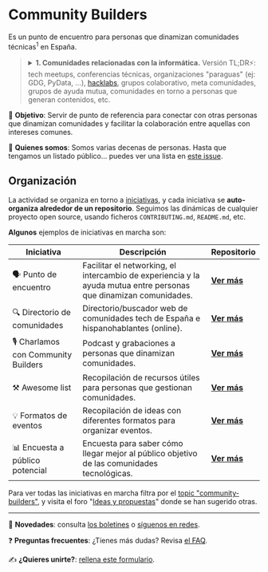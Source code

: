 # Community Builders

Es un punto de encuentro para personas que dinamizan comunidades técnicas<sup>1</sup> en España.

> <details>
> <summary><strong>1. Comunidades relacionadas con la informática.</strong> Versión TL;DR⚡️: tech meetups, conferencias técnicas, organizaciones "paraguas" (ej: GDG, PyData, ...), <a href="https://en.wikipedia.org/wiki/Hackerspace">hacklabs</a>, grupos colaborativo, meta comunidades, grupos de ayuda mutua, comunidades en torno a personas que generan contenidos, etc.</summary>
> 
> ----
> 
> [Se pueden entender muchas cosas](https://www.rauljimenez.info/es/blog/what-is-a-technical-community) pero nosotros lo entendemos en el concepto más amplio (inclusivo) de la palabra: 
> 
> - Grupo de personas que se reúne en torno a la tecnología (software o hardware).
> - Comparten una pasión que impulsa su desarrollo personal o profesional.
> - Participan en su tiempo libre por motivación intrínseca y afinidad con otras personas.
> - Disfrutan compartiendo conocimiento y experiencias de forma altruista.
> - A menudo buscan generar un impacto positivo en los demás.
> 
> ---
> </details>

🎯 **Objetivo**: Servir de punto de referencia para conectar con otras personas que dinamizan comunidades y facilitar la colaboración entre aquellas con intereses comunes.

👤 **Quienes somos**: Somos varias decenas de personas. Hasta que tengamos un listado público... puedes ver una lista en [este issue](https://github.com/ComBuildersES/punto-de-encuentro/issues/30).

## Organización

La actividad se organiza en torno a [iniciativas]([community-builders](https://github.com/search?q=topic%3Acommunity-builders+org%3AComBuildersES+fork%3Atrue&type=repositories)), y cada iniciativa se **auto-organiza alrededor de un repositorio**. Seguimos las dinámicas de cualquier proyecto open source, usando ficheros `CONTRIBUTING.md`, `README.md`, etc.

**Algunos** ejemplos de iniciativas en marcha son:

|Iniciativa|Descripción|Repositorio|
|---|---|---|
|🗣️ Punto de encuentro|Facilitar el networking, el intercambio de experiencia y la ayuda mutua entre personas que dinamizan comunidades.|[**Ver más**](https://github.com/ComBuildersES/punto-de-encuentro#readme)|
|🔍 Directorio de comunidades|Directorio/buscador web de comunidades tech de España e hispanohablantes (online).|[**Ver más**](https://github.com/ComBuildersES/communities-directory#readme)|
|🎙️ Charlamos con Community Builders|Podcast y grabaciones a personas que dinamizan comunidades.|[**Ver más**](https://github.com/ComBuildersES/charlamos-con-community-builders)|
|⚒️ Awesome list|Recopilación de recursos útiles para personas que gestionan comunidades.|[**Ver más**](https://github.com/ComBuildersES/awesome-community-builders)|
|💡 Formatos de eventos|Recopilación de ideas con diferentes formatos para organizar eventos.|[**Ver más**](https://github.com/ComBuildersES/formatos-para-eventos#readme)|
|📊 Encuesta a público potencial|Encuesta para saber cómo llegar mejor al público objetivo de las comunidades tecnológicas.|[**Ver más**](https://github.com/ComBuildersES/estudio-publico-objetivo)

Para ver todas las iniciativas en marcha filtra por el [topic "community-builders"](https://github.com/topics/community-builders), y visita el foro "[Ideas y propuestas](https://github.com/orgs/ComBuildersES/discussions/categories/ideas-y-propuestas)" donde se han sugerido otras.

---

📢 **Novedades**: consulta [los boletines](https://github.com/orgs/ComBuildersES/discussions/categories/novedades) o [síguenos en redes](https://linktr.ee/ComBuilders_ES).

❓ **Preguntas frecuentes**: ¿Tienes más dudas? Revisa [el FAQ](https://github.com/ComBuildersES/community/blob/main/FAQ.md).

✍️ **¿Quieres unirte?**: [rellena este formulario](https://docs.google.com/forms/d/e/1FAIpQLSd5Idc1wG2uhHBT11veYVx6JUfrvb_ylc1WC0ZfuXykvm1rtw/viewform).
